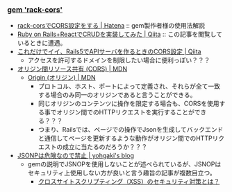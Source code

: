 ### [gem 'rack-cors'](https://github.com/cyu/rack-cors)
- [rack-corsでCORS設定をする | Hatena](https://techblog.lclco.com/entry/2018/09/30/200122) :: gem製作者様の使用法解説
- [Ruby on Rails+ReactでCRUDを実装してみた | Qiita](https://qiita.com/yoshimo123/items/9aa8dae1d40d523d7e5d) :: この記事を閲覧しているときに遭遇。
- [これだけでイイ、Rails5でAPIサーバを作るときのCORS設定 | Qiita](https://qiita.com/IzumiSy/items/c10949e9a00d1c61613c)
  - アクセスを許可するドメインを制限したい場合に便利っぽい？？？
- [オリジン間リソース共有 (CORS) | MDN](https://developer.mozilla.org/ja/docs/Web/HTTP/CORS)
  - [Origin (オリジン) | MDN](https://developer.mozilla.org/ja/docs/Glossary/Origin)
    - プロトコル、ホスト、ポートによって定義され、それらが全て一致する場合のみ同一のオリジンであると言うことができる。
    - 同じオリジンのコンテンツに操作を限定する場合も、CORSを使用する事でオリジン間でのHTTPリクエストを実行することができる？？？  
    - つまり、Railsでは、ページでの操作でJsonを生成してバックエンドと通信してページを更新するような動作がオリジン間でのHTTPリクエストの成立に当たるのだろうか？？？
- [JSONPは危険なので禁止 | yohgaki's blog ](https://blog.ohgaki.net/stop-using-jsonp)
  - gemの説明でJSNOPを使用しないことが述べられているが、JSNOPはセキュリティ上使用しない方が良いと言う趣旨の記事が複数目立つ。
    - [クロスサイトスクリプティング（XSS）のセキュリティ対策とは？](https://www.shadan-kun.com/blog/measure/1052/)
